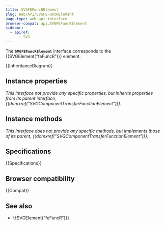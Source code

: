 ```yaml
---
title: SVGFEFuncRElement
slug: Web/API/SVGFEFuncRElement
page-type: web-api-interface
browser-compat: api.SVGFEFuncRElement
sidebar:
  - apiref:
      - SVG
---
```


The **`SVGFEFuncRElement`** interface corresponds to the {{SVGElement("feFuncR")}} element.

{{InheritanceDiagram}}

## Instance properties

_This interface not provide any specific properties, but inherits properties from its parent interface, {{domxref("SVGComponentTransferFunctionElement")}}._

## Instance methods

_This interface does not provide any specific methods, but implements those of its parent, {{domxref("SVGComponentTransferFunctionElement")}}._

## Specifications

{{Specifications}}

## Browser compatibility

{{Compat}}

## See also

- {{SVGElement("feFuncR")}}
